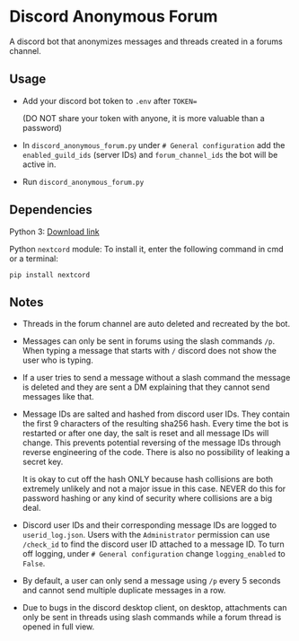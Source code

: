 # Discord Anonymous Forum

A discord bot that anonymizes messages and threads created in a forums channel.

## Usage

- Add your discord bot token to `.env` after `TOKEN=` 

    (DO NOT share your token with anyone, it is more valuable than a password)

- In `discord_anonymous_forum.py` under `# General configuration` add the `enabled_guild_ids` (server IDs) and `forum_channel_ids` the bot will be active in.

- Run `discord_anonymous_forum.py`

## Dependencies

Python 3: [Download link](https://www.python.org/downloads/)

Python `nextcord` module: To install it, enter the following command in cmd or a terminal:

```
pip install nextcord
```

## Notes

- Threads in the forum channel are auto deleted and recreated by the bot.

- Messages can only be sent in forums using the slash commands `/p`. When typing a message that starts with `/` discord does not show the user who is typing.

- If a user tries to send a message without a slash command the message is deleted and they are sent a DM explaining that they cannot send messages like that.

- Message IDs are salted and hashed from discord user IDs. They contain the first 9 characters of the resulting sha256 hash. Every time the bot is restarted or after one day, the salt is reset and all message IDs will change. This prevents potential reversing of the message IDs through reverse engineering of the code. There is also no possibility of leaking a secret key.

     It is okay to cut off the hash ONLY because hash collisions are both extremely unlikely and not a major issue in this case. NEVER do this for password hashing or any kind of security where collisions are a big deal.

- Discord user IDs and their corresponding message IDs are logged to `userid_log.json`. Users with the `Administrator` permission can use `/check_id` to find the discord user ID attached to a message ID. To turn off logging, under `# General configuration` change `logging_enabled` to `False`.

- By default, a user can only send a message using `/p` every 5 seconds and cannot send multiple duplicate messages in a row.

- Due to bugs in the discord desktop client, on desktop, attachments can only be sent in threads using slash commands while a forum thread is opened in full view.
